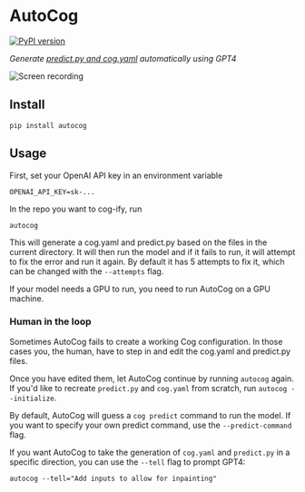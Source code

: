 # AutoCog

[![PyPI version](https://badge.fury.io/py/autocog.svg)](https://badge.fury.io/py/autocog)

_Generate [predict.py and cog.yaml](https://github.com/replicate/cog) automatically using GPT4_

![Screen recording](https://github.com/andreasjansson/AutoCog/raw/main/assets/screen-recording.gif)

## Install

```
pip install autocog
```

## Usage

First, set your OpenAI API key in an environment variable

```
OPENAI_API_KEY=sk-...
```

In the repo you want to cog-ify, run

```
autocog
```

This will generate a cog.yaml and predict.py based on the files in the current directory. It will then run the model and if it fails to run, it will attempt to fix the error and run it again. By default it has 5 attempts to fix it, which can be changed with the `--attempts` flag.

If your model needs a GPU to run, you need to run AutoCog on a GPU machine.

### Human in the loop

Sometimes AutoCog fails to create a working Cog configuration. In those cases you, the human, have to step in and edit the cog.yaml and predict.py files.

Once you have edited them, let AutoCog continue by running `autocog` again. If you'd like to recreate `predict.py` and `cog.yaml` from scratch, run `autocog --initialize`.

By default, AutoCog will guess a `cog predict` command to run the model. If you want to specify your own predict command, use the `--predict-command` flag.

If you want AutoCog to take the generation of `cog.yaml` and `predict.py` in a specific direction, you can use the `--tell` flag to prompt GPT4:

```
autocog --tell="Add inputs to allow for inpainting"
```

